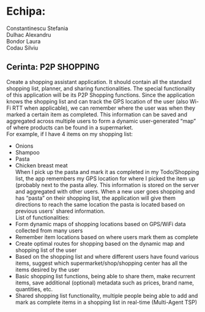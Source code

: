 # Echipa: #

Constantinescu Stefania  
Dulhac Alexandru  
Bondor Laura  
Codau Silviu  

## Cerinta: P2P SHOPPING ##
Create a shopping assistant application. It should contain all the standard shopping list, planner, and sharing functionalities. The special functionality of this application will be its P2P Shopping functions. Since the application knows the shopping list and can track the GPS location of the user (also Wi-Fi RTT when applicable), we can remember where the user was when they marked a certain item as completed. This information can be saved and aggregated across multiple users to form a dynamic user-generated “map” of where products can be found in a supermarket.  
For example, if I have 4 items on my shopping list:  
 - Onions
 - Shampoo
 - Pasta
 - Chicken breast meat  
When I pick up the pasta and mark it as completed in my Todo/Shopping list, the app remembers my GPS location for where I picked the item up (probably next to the pasta alley. This information is stored on the server and aggregated with other users. When a new user goes shopping and has “pasta” on their shopping list, the application will give them directions to reach the same location the pasta is located based on previous users' shared information.  
List of functionalities:  
 - Form dynamic maps of shopping locations based on GPS/WiFi data collected from many users
 - Remember item locations based on where users mark them as complete
 - Create optimal routes for shopping based on the dynamic map and shopping list of the user
 - Based on the shopping list and where different users have found various items, suggest which supermarket/shop/shopping center has all the items desired by the user
 - Basic shopping list functions, being able to share them, make recurrent items, save additional (optional) metadata such as prices, brand name, quantities, etc.
 - Shared shopping list functionality, multiple people being able to add and mark as complete items in a shopping list in real-time (Multi-Agent TSP)


